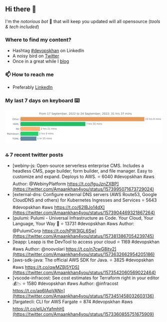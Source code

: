<!--- [![Hits](https://hits.seeyoufarm.com/api/count/incr/badge.svg?url=https%3A%2F%2Fgithub.com%2Fakhan4u%2Fhit-counter&count_bg=%2379C83D&title_bg=%23555555&icon=&icon_color=%23E7E7E7&title=visits&edge_flat=false)](https://hits.seeyoufarm.com) --->

## Hi there 👋

I'm the _notorious bot_ 🤣 that will keep you updated will all opensource (_tools & tech included_) 

### Where to find my content?

* Hashtag [#devopskhan](https://www.linkedin.com/feed/hashtag/devopskhan) on LinkedIn
* A noisy bird on [Twitter](https://twitter.com/Amaankhan4you)
* Once in a great while I [blog](https://linuxparrot.com) 


### 📫 **How to reach me**

* Preferably [LinkedIn](https://www.linkedin.com/in/amaan-khan-linux-ninja)

### My last 7 days on keyboard ⌨️

<img src="https://github.com/akhan4u/akhan4u/blob/main/images/stat.svg" alt="Amaan's Wakatime Activity!"/>

### 🔝 7 recent twitter posts
<!-- DEVDOJO:START -->
- [webiny-js: Open-source serverless enterprise CMS. Includes a headless CMS, page builder, form builder, and file manager. Easy to customize and expand. Deploys to AWS.
⭐️ 6040
#devopskhan #aws
Author: @WebinyPlatform
https://t.co/fguJznZXBP](https://twitter.com/Amaankhan4you/status/1573995071673729024)
- [external-dns: Configure external DNS servers &lpar;AWS Route53, Google CloudDNS and others&rpar; for Kubernetes Ingresses and Services
⭐️ 5643
#devopskhan #aws
https://t.co/62IBJo14dX](https://twitter.com/Amaankhan4you/status/1573904469321867264)
- [pulumi: Pulumi - Universal Infrastructure as Code. Your Cloud, Your Language, Your Way 🚀
⭐️ 13731
#devopskhan #aws
Author: @PulumiCorp
https://t.co/hPW3lGL6Sw](https://twitter.com/Amaankhan4you/status/1573813867054239745)
- [leapp: Leapp is the DevTool to access your cloud
⭐️ 1169
#devopskhan #aws
Author: @noovolari
https://t.co/n7cwG8itv2](https://twitter.com/Amaankhan4you/status/1573632662954205186)
- [aws-sdk-java: The official AWS SDK for Java.
⭐️ 3825
#devopskhan #aws
https://t.co/qwMZBj5YDS](https://twitter.com/Amaankhan4you/status/1573542060569022464)
- [vscode-infracost: See cost estimates for Terraform right in your editor💰📉
⭐️ 1580
#devopskhan #aws
Author: @infracost
https://t.co/ap6IAqVANn](https://twitter.com/Amaankhan4you/status/1573451458032603136)
- [fargatecli: CLI for AWS Fargate
⭐️ 874
#devopskhan #aws
https://t.co/eIUxYafmhH](https://twitter.com/Amaankhan4you/status/1573360855751675909)
<!-- DEVDOJO:END -->

<!-- ![Amaan's GitHub stats](https://github-readme-stats.vercel.app/api?username=akhan4u&count_private=true&show_icons=true&hide=contribs) -->
